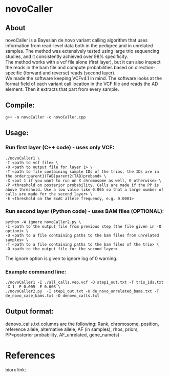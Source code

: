# novoCaller
## About

novoCaller is a Bayesian de novo variant calling algorithm that uses information from read-level data both in the pedigree and in unrelated samples. The method was extensively tested using large trio sequencing studies, and it consistently achieved over 98% specificity. \
The method works with a vcf file alone (first layer), but it can also inspect the reads in the bam file and compute probabilities based on direction-specific (forward and reverse) reads (second layer). \
We made the software keeping VCFv4.1 in mind. The software looks at the format field of each variant call location in the VCF file and reads the AD element. Then it extracts that part from every sample.

## Compile:
```
g++ -o novoCaller -c novoCaller.cpp 
```

## Usage:

### Run first layer (C++ code) - uses only VCF:
```
./novoCaller1 \
-I <path to vcf file> \
-O <path to output file for layer 1> \
-T <path to file containing sample IDs of the trios, the IDs are in the order:parent1(TAB)parent2(TAB)proband> \
-X <put 1 if you want to run on X chromosome as well, 0 otherwise> \
-P <threshold on posterior probability. Calls are made if the PP is above threshold. Use a low value like 0.005 so that a large number of calls are made for the second layer> \
-E <threshold on the ExAC allele frequency, e.g. 0.0001>
```

### Run second layer (Python code) - uses BAM files (OPTIONAL):
```
python -W ignore novoCaller2.py \  
-I <path to the output file from previous step (the file given in -O option)> \
-U <path to a file containing paths to the bam files from unrelated samples> \
-T <path to a file containing paths to the bam files of the trio> \
-O <path to the output file for the second layer>
```

The ignore option is given to ignore log of 0 warning.

### Example command line:

```
./novoCaller1 -I ./all_calls.vep.vcf -O step1_out.txt -T trio_ids.txt -X 1 -P 0.005 -E 0.008 \
./novoCaller2.py  -I step1_out.txt -U de_novo_unrelated_bams.txt -T de_novo_case_bams.txt -O denovo_calls.txt 
```

## Output format:
denovo_calls.txt columns are the following:
Rank, chromosome, position, reference allele, alternative allele, AF (in samples), rhos, priors, PP=posterior probability, AF_unrelated, gene_name(s)

# References
biorx link: 
